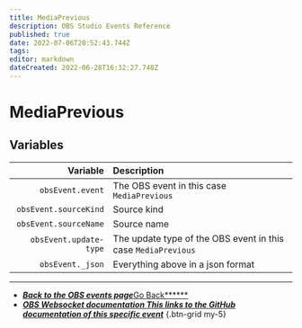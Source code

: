 ```yaml
---
title: MediaPrevious
description: OBS Studio Events Reference
published: true
date: 2022-07-06T20:52:43.744Z
tags:
editor: markdown
dateCreated: 2022-06-28T16:32:27.748Z
---
```


# MediaPrevious

## Variables

|               Variable | Description                                                   |
| ----------------------:|:------------------------------------------------------------- |
|       `obsEvent.event` | The OBS event in this case `MediaPrevious`                    |
|  `obsEvent.sourceKind` | Source kind                                                   |
|  `obsEvent.sourceName` | Source name                                                   |
| `obsEvent.update-type` | The update type of the OBS event in this case `MediaPrevious` |
|       `obsEvent._json` | Everything above in a json format                             |

---

- [<i class="mdi mdi-chevron-left"></i>***Back to the OBS events page***Go Back******](/en/Broadcasters/OBS/Events)
- [<i class="mdi mdi-github"></i> ***OBS Websocket documentation ***This links to the GitHub documentation of this specific event******](https://github.com/obsproject/obs-websocket/blob/4.x-current/docs/generated/protocol.md#mediaprevious)
{.btn-grid my-5}
